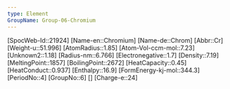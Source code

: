 ```yaml
---
type: Element
GroupName: Group-06-Chromium
---
```

[SpocWeb-Id::21924]
[Name-en::Chromium]
[Name-de::Chrom]
[Abbr::Cr]
[Weight-u::51.996]
[AtomRadius::1.85]
[Atom-Vol-ccm-mol::7.23]
[Unknown2::1.18]
[Radius-nm::6.766]
[Electronegative::1.7]
[Density::7.19]
[MeltingPoint::1857]
[BoilingPoint::2672]
[HeatCapacity::0.45]
[HeatConduct::0.937]
[Enthalpy::16.9]
[FormEnergy-kj-mol::344.3]
[PeriodNo::4]
[GroupNo::6]
[]
[Charge-e::24]

